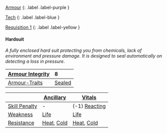 
[Armour](Game/Armour-List)
{: .label .label-purple }

[Tech](Game/Tech)
{: .label .label-blue }

[Requisition 1](Game/Deployment#Requisition)
{: .label .label-yellow }

#### Hardsuit
*A fully enclosed hard suit protecting you from chemicals, lack of environment and pressure damage. It is designed to seal automatically on detecting a loss in pressure.*

| [Armour Integrity](Game/Core/Armour#Armour%20Integrity) | 8 |
| :---- | :---- |
| [Armour-Traits](Game/Core/Armour-Traits) | [Sealed](Game/Core/Blocks/Sealed) |

|                                                            | [Ancillary](Game/Core/Injury#Ancillary)                      | [Vitals](Game/Core/Injury#Vitals)                            |
| ---------------------------------------------------------- | ------------------------------------------------------------ | ------------------------------------------------------------ |
| [Skill Penalty](Game/Core/Armour#Skill%20Penalty)          | -                                                            | (-1) [Reacting](Game/Core/Reacting)                       |
| [Weakness](Game/Core/Armour#Weakness%20and%20Resistance)   | [Life](Game/Core/Injury#Life)                                | [Life](Game/Core/Injury#Life)                                |
| [Resistance](Game/Core/Armour#Weakness%20and%20Resistance) | [Heat](Game/Core/Injury#Heat), [Cold](Game/Core/Injury#Cold) | [Heat](Game/Core/Injury#Heat), [Cold](Game/Core/Injury#Cold) |

